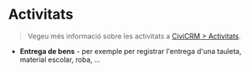 # Activitats

> Vegeu més informació sobre les activitats a [CiviCRM > Activitats](../civicrm/activitats.md).

- **Entrega de bens** - per exemple per registrar l'entrega d'una tauleta, material escolar, roba, ...
